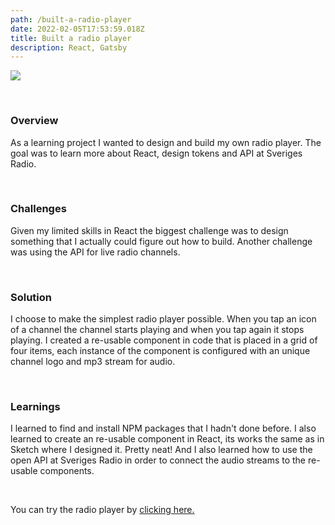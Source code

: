 ```yaml
---
path: /built-a-radio-player
date: 2022-02-05T17:53:59.018Z
title: Built a radio player
description: React, Gatsby
---
```

![](https://www.jakobmagnusson.se/assets/radio-01.png)

<br />

### Overview

As a learning project I wanted to design and build my own radio player. The goal was to learn more about React, design tokens and API at Sveriges Radio.

<br />

### Challenges

Given my limited skills in React the biggest challenge was to design something that I actually could figure out how to build. Another challenge was using the API for live radio channels.

<br />

### Solution

I choose to make the simplest radio player possible. When you tap an icon of a channel the channel starts playing and when you tap again it stops playing. I created a re-usable component in code that is placed in a grid of four items, each instance of the component is configured with an unique channel logo and mp3 stream for audio.

<br />

### Learnings

I learned to find and install NPM packages that I hadn't done before. I also learned to create an re-usable component in React, its works the same as in Sketch where I designed it. Pretty neat! And I also learned how to use the open API at Sveriges Radio in order to connect the audio streams to the re-usable components.

<br />

You can try the radio player by [clicking here.](https://enkelradio.netlify.app/)
